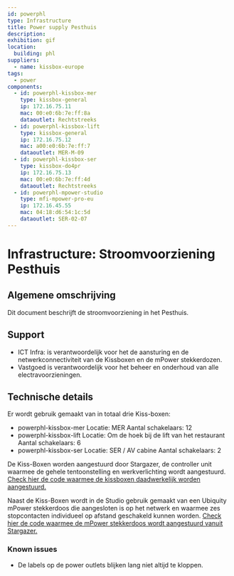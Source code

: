 ```yaml
---
id: powerphl
type: Infrastructure
title: Power supply Pesthuis
description: 
exhibition: gif
location:
  building: phl
suppliers:
  - name: kissbox-europe
tags:
  - power
components:
  - id: powerphl-kissbox-mer
    type: kissbox-general
    ip: 172.16.75.11
    mac: 00:e0:6b:7e:ff:8a
    dataoutlet: Rechtstreeks
  - id: powerphl-kissbox-lift
    type: kissbox-general
    ip: 172.16.75.12
    mac: a00:e0:6b:7e:ff:7
    dataoutlet: MER-M-09
  - id: powerphl-kissbox-ser
    type: kissbox-do4pr
    ip: 172.16.75.13
    mac: 00:e0:6b:7e:ff:4d
    dataoutlet: Rechtstreeks
  - id: powerphl-mpower-studio
    type: mfi-mpower-pro-eu
    ip: 172.16.45.55
    mac: 04:18:d6:54:1c:5d
    dataoutlet: SER-02-07
---
```


# Infrastructure: Stroomvoorziening Pesthuis

## Algemene omschrijving

Dit document beschrijft de stroomvoorziening in het Pesthuis.

## Support

 * ICT Infra: is verantwoordelijk voor het de aansturing en de netwerkconnectiviteit van de Kissboxen en de mPower stekkerdozen.
 * Vastgoed is verantwoordelijk voor het beheer en onderhoud van alle electravoorzieningen.

## Technische details

Er wordt gebruik gemaakt van in totaal drie Kiss-boxen:

* powerphl-kissbox-mer
  Locatie: MER
  Aantal schakelaars: 12
* powerphl-kissbox-lift
  Locatie: Om de hoek bij de lift van het restaurant
  Aantal schakelaars: 6
* powerphl-kissbox-ser
  Locatie: SER / AV cabine
  Aantal schakelaars: 2

De Kiss-Boxen worden aangestuurd door Stargazer, de controller unit waarmee de gehele tentoonstelling en werkverlichting wordt aangestuurd. [Check hier de code waarmee de kissboxen daadwerkelijk worden aangestuurd.](https://github.com/MakeExpose/stargazer/blob/develop/lib/devices_executor.py#L174)

Naast de Kiss-Boxen wordt in de Studio gebruik gemaakt van een Ubiquity mPower stekkerdoos die aangesloten is op het netwerk en waarmee zes stopcontacten individueel op afstand geschakeld kunnen worden. [Check hier de code waarmee de mPower stekkerdoos wordt aangestuurd vanuit Stargazer.](https://github.com/MakeExpose/stargazer/blob/develop/lib/devices_executor.py#L253)

### Known issues

* De labels op de power outlets blijken lang niet altijd te kloppen.
